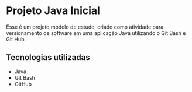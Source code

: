# Projeto Java Inicial
Esse é um projeto modelo de estudo, criado como atividade para versionamento de software em uma aplicação Java utilizando o Git Bash e Git Hub. 

## Tecnologias utilizadas
- Java
- Git Bash
- GitHub
